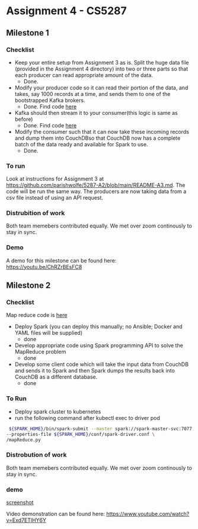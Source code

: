 # Assignment 4 - CS5287

## Milestone 1 

### Checklist 
* Keep your entire setup from Assignment 3 as is. Split the huge data file (provided in the Assignment 4 directory) into two or three parts so that each producer can read appropriate amount of the data.
  * Done.  
* Modify your producer code so it can read their portion of the data, and takes, say 1000 records at a time, and sends them to one of the bootstrapped Kafka brokers. 
  * Done. Find code [here](https://github.com/parishwolfe/5287-A2/blob/main/Ansible_Kubernetes/code_files/producer.py)
* Kafka should then stream it to your consumer(this logic is same as before)
  * Done. Find code [here](https://github.com/parishwolfe/5287-A2/blob/main/Ansible_Kubernetes/code_files/consumer.py)
* Modify the consumer such that it can now take these incoming records and dump them into CouchDBso that CouchDB now has a complete batch of the data ready and available for Spark to use. 
  * Done. 

### To run 

Look at instructions for Assignment 3 at https://github.com/parishwolfe/5287-A2/blob/main/README-A3.md. The code will be run the same way. The producers are now taking data from a csv file instead of using an API request. 

### Distrubition of work 

Both team memebers contributed equally. We met over zoom continously to stay in sync. 

### Demo 

A demo for this milestone can be found here: https://youtu.be/ChRZrBEsFC8

## Milestone 2

### Checklist

Map reduce code is [here](https://github.com/parishwolfe/5287-A2/blob/main/ScaffoldingCode/Spark_K8s_StandaloneCluster/mapReduce.py)

- Deploy Spark (you can deploy this manually; no Ansible; Docker and YAML files will be supplied)
  - done
- Develop appropriate code using Spark programming API to solve the MapReduce problem
  - done
- Develop some client code which will take the input data from CouchDB and sends it to Spark and then Spark dumps the results back into CouchDB as a different database.
  - done

### To Run

- Deploy spark cluster to kubernetes
- run the following command after kubectl exec to driver pod
```bash
 ${SPARK_HOME}/bin/spark-submit --master spark://spark-master-svc:7077 \
--properties-file ${SPARK_HOME}/conf/spark-driver.conf \
/mapReduce.py
```

### Distrobution of work

Both team memebers contributed equally. We met over zoom continously to stay in sync. 

### demo

[screenshot](https://github.com/parishwolfe/5287-A2/blob/main/ScaffoldingCode/Spark_K8s_StandaloneCluster/speed.png)

Video demonstration can be found here: 
https://www.youtube.com/watch?v=Exd7ETlHY6Y
